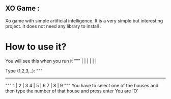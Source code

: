 ## XO Game :

Xo game with simple artificial intelligence. It is a very simple but interesting project.
It does not need any library to install .

# How to use it?

You will see this when you run it
"""
    |   |
    |   |
    |   |

Type (1,2,3,..):
"""
<hr>
"""
 1  | 2 | 3
 4  | 5 | 6 
 7  | 8 | 9
"""
You have to select one of the houses and then type the number of that house and press enter
You are 'O'

